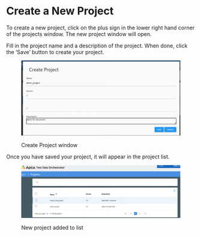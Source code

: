 # Create a New Project

To create a new project, click on the plus sign in the lower right hand corner of the projects window.  The new project window will open.

Fill in the project name and a description of the project.  When done, click the ‘Save’ button to create your project.

<figure><img src="../../../../../.gitbook/assets/image (2).png" alt=""><figcaption><p>Create Project window</p></figcaption></figure>

Once you have saved your project, it will appear in the project list.

<figure><img src="../../../../../.gitbook/assets/image (3).png" alt=""><figcaption><p>New project added to list</p></figcaption></figure>
